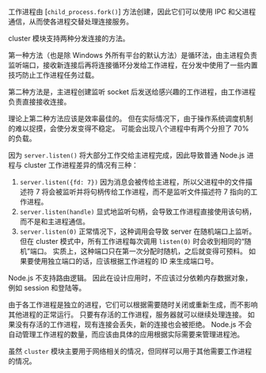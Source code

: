 
<!--type=misc-->

工作进程由 [`child_process.fork()`] 方法创建，因此它们可以使用 IPC 和父进程通信，从而使各进程交替处理连接服务。

cluster 模块支持两种分发连接的方法。

第一种方法（也是除 Windows 外所有平台的默认方法）是循环法，由主进程负责监听端口，接收新连接后再将连接循环分发给工作进程，在分发中使用了一些内置技巧防止工作进程任务过载。

第二种方法是，主进程创建监听 socket 后发送给感兴趣的工作进程，由工作进程负责直接接收连接。

理论上第二种方法应该是效率最佳的。
但在实际情况下，由于操作系统调度机制的难以捉摸，会使分发变得不稳定。
可能会出现八个进程中有两个分担了 70% 的负载。

因为 `server.listen()` 将大部分工作交给主进程完成，因此导致普通 Node.js 进程与 cluster 工作进程差异的情况有三种：

1. `server.listen({fd: 7})` 因为消息会被传给主进程，所以父进程中的文件描述符 7 将会被监听并将句柄传给工作进程，而不是监听文件描述符 7 指向的工作进程。
2. `server.listen(handle)` 显式地监听句柄，会导致工作进程直接使用该句柄，而不是和主进程通信。
3. `server.listen(0)` 正常情况下，这种调用会导致 server 在随机端口上监听。
  但在 cluster 模式中，所有工作进程每次调用 `listen(0)` 时会收到相同的“随机”端口。
  实质上，这种端口只在第一次分配时随机，之后就变得可预料。
  如果要使用独立端口的话，应该根据工作进程的 ID 来生成端口号。

Node.js 不支持路由逻辑。
因此在设计应用时，不应该过分依赖内存数据对象，例如 session 和登陆等。

由于各工作进程是独立的进程，它们可以根据需要随时关闭或重新生成，而不影响其他进程的正常运行。
只要有存活的工作进程，服务器就可以继续处理连接。
如果没有存活的工作进程，现有连接会丢失，新的连接也会被拒绝。
Node.js 不会自动管理工作进程的数量，而应该由具体的应用根据实际需要来管理进程池。

虽然 `cluster` 模块主要用于网络相关的情况，但同样可以用于其他需要工作进程的情况。

